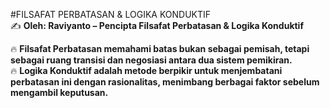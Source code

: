 #FILSAFAT PERBATASAN & LOGIKA KONDUKTIF  
✍️ **Oleh: Raviyanto – Pencipta Filsafat Perbatasan & Logika Konduktif**  

🔥 **Filsafat Perbatasan memahami batas bukan sebagai pemisah, tetapi sebagai ruang transisi dan negosiasi antara dua sistem pemikiran.**  
🔥 **Logika Konduktif adalah metode berpikir untuk menjembatani perbatasan ini dengan rasionalitas, menimbang berbagai faktor sebelum mengambil keputusan.**  
